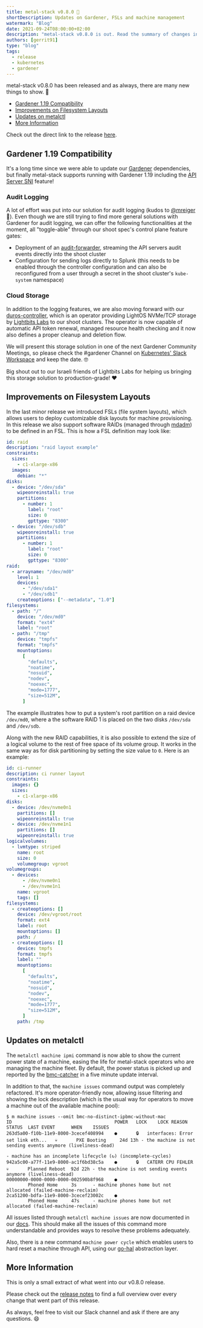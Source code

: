 ```yaml
---
title: metal-stack v0.8.0 🤩
shortDescription: Updates on Gardener, FSLs and machine management
watermark: "Blog"
date: 2021-09-24T08:00:00+02:00
description: "metal-stack v0.8.0 is out. Read the summary of changes in this blog article."
authors: [gerrit91]
type: "blog"
tags:
  - release
  - kubernetes
  - gardener
---
```


metal-stack v0.8.0 has been released and as always, there are many new things to show. 🤩

<!-- truncate -->

- [Gardener 1.19 Compatibility](#gardener-119-compatibility)
- [Improvements on Filesystem Layouts](#improvements-on-filesystem-layouts)
- [Updates on metalctl](#updates-on-metalctl)
- [More Information](#more-information)

Check out the direct link to the release [here](https://github.com/metal-stack/releases/releases/tag/v0.8.0).

## Gardener 1.19 Compatibility

It's a long time since we were able to update our [Gardener](https://gardener.cloud/) dependencies, but finally metal-stack supports running with Gardener 1.19 including the [API Server SNI](https://github.com/gardener/gardener/blob/master/docs/proposals/08-shoot-apiserver-via-sni.md) feature!

### Audit Logging

A lot of effort was put into our solution for audit logging (kudos to [@mreiger](https://github.com/mreiger) 🚀). Even though we are still trying to find more general solutions with Gardener for audit logging, we can offer the following functionalities at the moment, all "toggle-able" through our shoot spec's control plane feature gates:

- Deployment of an [audit-forwarder](https://github.com/metal-stack/audit-forwarder), streaming the API servers audit events directly into the shoot cluster
- Configuration for sending logs directly to Splunk (this needs to be enabled through the controller configuration and can also be reconfigured from a user through a secret in the shoot cluster's `kube-system` namespace)

### Cloud Storage

In addition to the logging features, we are also moving forward with our [duros-controller](https://github.com/metal-stack/duros-controller), which is an operator providing LightOS NVMe/TCP storage by [Lightbits Labs](https://www.lightbitslabs.com/) to our shoot clusters. The operator is now capable of automatic API token renewal, managed resource health checking and it now also defines a proper cleanup and deletion flow.

We will present this storage solution in one of the next Gardener Community Meetings, so please check the #gardener Channel on [Kubernetes' Slack Workspace](https://kubernetes.slack.com/) and keep the date. 🤓

Big shout out to our Israeli friends of Lightbits Labs for helping us bringing this storage solution to production-grade! ❤️

## Improvements on Filesystem Layouts

In the last minor release we introduced FSLs (file system layouts), which allows users to deploy customizable disk layouts for machine provisioning. In this release we also support software RAIDs (managed through [mdadm](https://en.wikipedia.org/wiki/Mdadm)) to be defined in an FSL. This is how a FSL definition may look like:

```yaml
id: raid
description: "raid layout example"
constraints:
  sizes:
    - c1-xlarge-x86
  images:
    debian: "*"
disks:
  - device: "/dev/sda"
    wipeonreinstall: true
    partitions:
      - number: 1
        label: "root"
        size: 0
        gpttype: "8300"
  - device: "/dev/sdb"
    wipeonreinstall: true
    partitions:
      - number: 1
        label: "root"
        size: 0
        gpttype: "8300"
raid:
  - arrayname: "/dev/md0"
    level: 1
    devices:
      - "/dev/sda1"
      - "/dev/sdb1"
    createoptions: ["--metadata", "1.0"]
filesystems:
  - path: "/"
    device: "/dev/md0"
    format: "ext4"
    label: "root"
  - path: "/tmp"
    device: "tmpfs"
    format: "tmpfs"
    mountoptions:
      [
        "defaults",
        "noatime",
        "nosuid",
        "nodev",
        "noexec",
        "mode=1777",
        "size=512M",
      ]
```

The example illustrates how to put a system's root partition on a raid device `/dev/md0`, where a the software RAID 1 is placed on the two disks `/dev/sda` and `/dev/sdb`.

Along with the new RAID capabilities, it is also possible to extend the size of a logical volume to the rest of free space of its volume group. It works in the same way as for disk partitioning by setting the size value to `0`. Here is an example:

```yaml
id: ci-runner
description: ci runner layout
constraints:
  images: {}
  sizes:
    - c1-xlarge-x86
disks:
  - device: /dev/nvme0n1
    partitions: []
    wipeonreinstall: true
  - device: /dev/nvme1n1
    partitions: []
    wipeonreinstall: true
logicalvolumes:
  - lvmtype: striped
    name: root
    size: 0
    volumegroup: vgroot
volumegroups:
  - devices:
      - /dev/nvme0n1
      - /dev/nvme1n1
    name: vgroot
    tags: []
filesystems:
  - createoptions: []
    device: /dev/vgroot/root
    format: ext4
    label: root
    mountoptions: []
    path: /
  - createoptions: []
    device: tmpfs
    format: tmpfs
    label: ""
    mountoptions:
      [
        "defaults",
        "noatime",
        "nosuid",
        "nodev",
        "noexec",
        "mode=1777",
        "size=512M",
      ]
    path: /tmp
```

## Updates on metalctl

The `metalctl machine ipmi` command is now able to show the current power state of a machine, easing the life for metal-stack operators who are managing the machine fleet. By default, the power status is picked up and reported by the [bmc-catcher](https://github.com/metal-stack/bmc-catcher) in a five minute update interval.

In addition to that, the `machine issues` command output was completely refactored. It's more operator-friendly now, allowing issue filtering and showing the lock description (which is the usual way for operators to move a machine out of the available machine pool):

```console
$ m machine issues --omit bmc-no-distinct-ipbmc-without-mac
ID                                  	POWER	LOCK	LOCK REASON                      	STATUS	LAST EVENT    	WHEN   	ISSUES
263d5a00-f10b-11e9-8000-3cecef408994	●    	🔒  	interfaces: Error set link eth...	💀    	PXE Booting   	24d 13h	- the machine is not sending events anymore (liveliness-dead)
                                    	     	    	                                 	      	              	       	- machine has an incomplete lifecycle (↻) (incomplete-cycles)
942a5c00-a77f-11e9-8000-ac1f6bd38c5a	●    	🔒  	CATERR CPU FEHLER                	💀    	Planned Reboot	92d 22h	- the machine is not sending events anymore (liveliness-dead)
00000000-0000-0000-0000-002590b8f968	●    	    	                                 	      	Phoned Home   	3s     	- machine phones home but not allocated (failed-machine-reclaim)
2ca51200-bdfa-11e9-8000-3cecef23002c	●    	    	                                 	      	Phoned Home   	47s    	- machine phones home but not allocated (failed-machine-reclaim)
```

All issues listed through `metalctl machine issues` are now documented in our [docs](https://docs.metal-stack.io/stable/installation/troubleshoot/#Fixing-Machine-Issues). This should make all the issues of this command more understandable and provides ways to resolve these problems adequately.

Also, there is a new command `machine power cycle` which enables users to hard reset a machine through API, using our [go-hal](https://github.com/metal-stack/go-hal) abstraction layer.

## More Information

This is only a small extract of what went into our v0.8.0 release.

Please check out the [release notes](https://github.com/metal-stack/releases/releases/tag/v0.8.0) to find a full overview over every change that went part of this release.

As always, feel free to visit our Slack channel and ask if there are any questions. 😄
